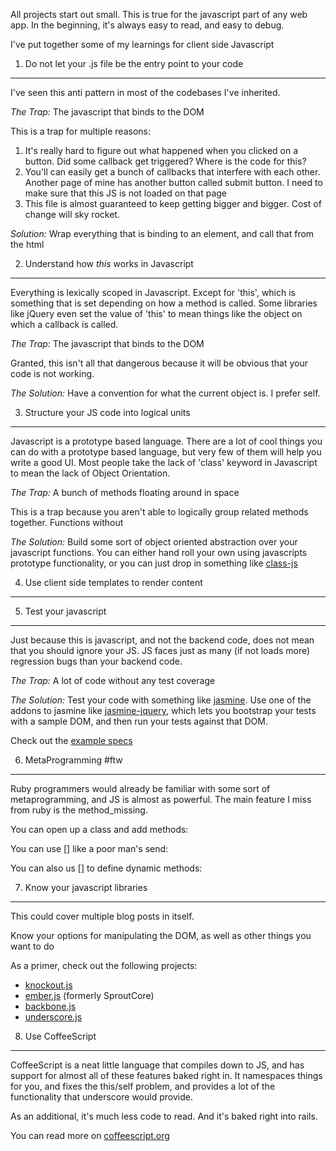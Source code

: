 All projects start out small. This is true for the javascript part of any web app. In the beginning, it's always easy to read, and easy to debug.

I've put together some of my learnings for client side Javascript

1. Do not let your .js file be the entry point to your code
-----------------------------------------------------------
I've seen this anti pattern in most of the codebases I've inherited.

*The Trap:*
The javascript that binds to the DOM
<script src="https://gist.github.com/3023040.js?file=trap1.js"></script>

This is a trap for multiple reasons:

1. It's really hard to figure out what happened when you clicked on a button. Did some callback get triggered? Where is the code for this?
2. You'll can easily get a bunch of callbacks that interfere with each other. Another page of mine has another button called submit button. I need to make sure that this JS is not loaded on that page
3. This file is almost guaranteed to keep getting bigger and bigger. Cost of change will sky rocket.

*Solution:*
Wrap everything that is binding to an element, and call that from the html
<script src="https://gist.github.com/3023040.js?file=solution1.js"></script>
<script src="https://gist.github.com/3023040.js?file=solution1.html"></script>

2. Understand how *this* works in Javascript
--------------------------------------------
Everything is lexically scoped in Javascript. Except for 'this', which is something that is set depending on how a method is called. Some libraries like jQuery even set the value of 'this' to mean things like the object on which a callback is called.

*The Trap:*
The javascript that binds to the DOM
<script src="https://gist.github.com/3023040.js?file=trap2.js"></script>

Granted, this isn't all that dangerous because it will be obvious that your code is not working.

*The Solution:*
Have a convention for what the current object is. I prefer self.
<script src="https://gist.github.com/3023040.js?file=solution2.js"></script>

3. Structure your JS code into logical units
--------------------------------------------
Javascript is a prototype based language. There are a lot of cool things you can do with a prototype based language, but very few of them will help you write a good UI. Most people take the lack of 'class' keyword in Javascript to mean the lack of Object Orientation.

*The Trap:*
A bunch of methods floating around in space
<script src="https://gist.github.com/3023040.js?file=trap2.js"></script>

This is a trap because you aren't able to logically group related methods together. Functions without 

*The Solution:*
Build some sort of object oriented abstraction over your javascript functions. You can either hand roll your own using javascripts prototype functionality, or you can just drop in something like [class-js](https://github.com/rauschma/class-js/blob/master/Class.js)
<script src="https://gist.github.com/3023040.js?file=solution2.js"></script>

4. Use client side templates to render content
----------------------------------------------



5. Test your javascript
-----------------------
Just because this is javascript, and not the backend code, does not mean that you should ignore your JS. JS faces just as many (if not loads more) regression bugs than your backend code.

*The Trap:*
A lot of code without any test coverage

*The Solution:*
Test your code with something like [jasmine](https://github.com/pivotal/jasmine/). Use one of the addons to jasmine like [jasmine-jquery](https://github.com/pivotal/jasmine-jquery), which lets you bootstrap your tests with a sample DOM, and then run your tests against that DOM.

Check out the [example specs](http://pivotal.github.com/jasmine/)

6. MetaProgramming #ftw
-----------------------

Ruby programmers would already be familiar with some sort of metaprogramming, and JS is almost as powerful. The main feature I miss from ruby is the method_missing.

You can open up a class and add methods:
<script src="https://gist.github.com/3023040.js?file=6monkeypatch.js"></script>

You can use [] like a poor man's send:
<script src="https://gist.github.com/3023040.js?file=6send.js"></script>

You can also us [] to define dynamic methods:
<script src="https://gist.github.com/3023040.js?file=6define.js"></script>


7. Know your javascript libraries
---------------------------------

This could cover multiple blog posts in itself.

Know your options for manipulating the DOM, as well as other things you want to do

As a primer, check out the following projects:

* [knockout.js](http://knockoutjs.com/)
* [ember.js](http://emberjs.com/) (formerly SproutCore)
* [backbone.js](http://backbonejs.org/)
* [underscore.js](http://underscorejs.org/)

8. Use CoffeeScript
-------------------
CoffeeScript is a neat little language that compiles down to JS, and has support for almost all of these features baked right in. It namespaces things for you, and fixes the this/self problem, and provides a lot of the functionality that underscore would provide.

As an additional, it's much less code to read. And it's baked right into rails.

You can read more on [coffeescript.org](http://coffeescript.org/)